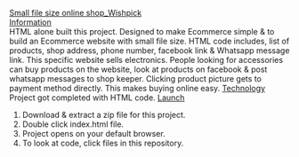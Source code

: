 <ins>Small file size online shop_Wishpick</ins><br>
<ins>Information</ins><br>
HTML alone built this project. Designed to make Ecommerce simple & to build an Ecommerce website with small file size. HTML code includes, list of products, shop address, phone number, facebook link & Whatsapp message link. This specific website sells electronics. People looking for accessories can buy products on the website, look at products on facebook & post whatsapp messages to shop keeper. Clicking product picture gets to payment method directly. This makes buying online easy. 
<ins>Technology</ins><br>
Project got completed  with HTML code.
<ins>Launch</ins><br>
1. Download & extract a zip file for this project.
2. Double click index.html file.
3. Project opens on your default browser. 
4. To look at code, click files in this repository.
